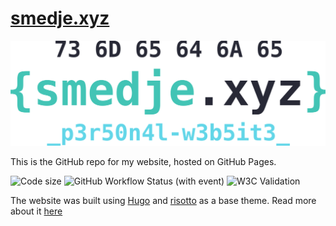 # [smedje.xyz](https://smedje.xyz)
![index banner](/static/images/banner_index.svg)

This is the GitHub repo for my website, hosted on GitHub Pages.

![Code size](https://img.shields.io/github/languages/code-size/suyaseongi/suyaseongi.github.io)
![GitHub Workflow Status (with event)](https://img.shields.io/github/actions/workflow/status/suyaseongi/suyaseongi.github.io/hugo.yml)
![W3C Validation](https://img.shields.io/w3c-validation/html?targetUrl=https%3A%2F%2Fsmedje.xyz)

The website was built using [Hugo](https://gohugo.io/) and [risotto](https://github.com/joeroe/risotto) as a base theme. Read more about it [here](https://smedje.xyz/website)
